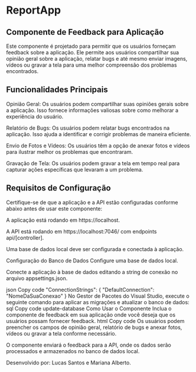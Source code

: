 # ReportApp
## Componente de Feedback para Aplicação
Este componente é projetado para permitir que os usuários forneçam feedback sobre a aplicação. Ele permite aos usuários compartilhar sua opinião geral sobre a aplicação, relatar bugs e até mesmo enviar imagens, vídeos ou gravar a tela para uma melhor compreensão dos problemas encontrados.

## Funcionalidades Principais
Opinião Geral: Os usuários podem compartilhar suas opiniões gerais sobre a aplicação. Isso fornece informações valiosas sobre como melhorar a experiência do usuário.

Relatório de Bugs: Os usuários podem relatar bugs encontrados na aplicação. Isso ajuda a identificar e corrigir problemas de maneira eficiente.

Envio de Fotos e Vídeos: Os usuários têm a opção de anexar fotos e vídeos para ilustrar melhor os problemas que encontraram.

Gravação de Tela: Os usuários podem gravar a tela em tempo real para capturar ações específicas que levaram a um problema.

## Requisitos de Configuração
Certifique-se de que a aplicação e a API estão configuradas conforme abaixo antes de usar este componente:

A aplicação está rodando em https://localhost.

A API está rodando em https://localhost:7046/ com endpoints api/[controller].

Uma base de dados local deve ser configurada e conectada à aplicação.

Configuração do Banco de Dados
Configure uma base de dados local.

Conecte a aplicação à base de dados editando a string de conexão no arquivo appsettings.json.

json
Copy code
"ConnectionStrings": {
  "DefaultConnection": "NomeDaSuaConexao"
}
No Gestor de Pacotes do Visual Studio, execute o seguinte comando para aplicar as migrações e atualizar o banco de dados:
sql
Copy code
update-database
Como Usar o Componente
Inclua o componente de feedback em sua aplicação onde você deseja que os usuários possam fornecer feedback.
html
Copy code
 <FeedbackMenuComponent/>
Os usuários podem preencher os campos de opinião geral, relatório de bugs e anexar fotos, vídeos ou gravar a tela conforme necessário.

O componente enviará o feedback para a API, onde os dados serão processados e armazenados no banco de dados local.

Desenvolvido por: Lucas Santos e Mariana Alberto.
